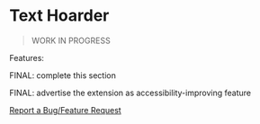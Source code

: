 # Text Hoarder

> WORK IN PROGRESS

Features:

FINAL: complete this section

FINAL: advertise the extension as accessibility-improving feature

[Report a Bug/Feature Request](https://github.com/maxpatiiuk/text-hoarder/issues/new)
